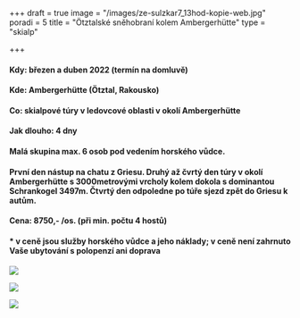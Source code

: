 +++
draft = true
image = "/images/ze-sulzkar7_13hod-kopie-web.jpg"
poradi = 5
title = "Ötztalské sněhobraní kolem Ambergerhütte"
type = "skialp"

+++
#### **Kdy:** březen a duben 2022 (termín na domluvě)

#### **Kde:** Ambergerhütte (Ötztal, Rakousko)

#### **Co:** skialpové túry v ledovcové oblasti v okolí Ambergerhütte

#### **Jak dlouho:** 4 dny

#### Malá skupina max. 6 osob pod vedením horského vůdce.

#### První den nástup na chatu z Griesu. Druhý až čvrtý den túry v okolí Ambergerhütte s 3000metrovými vrcholy kolem dokola s dominantou Schrankogel 3497m. Čtvrtý den odpoledne po túře sjezd zpět do Griesu k autům.

#### **Cena:** 8750,- /os. (při min. počtu 4 hostů)

#### * v ceně jsou služby horského vůdce a jeho náklady; v ceně není zahrnuto Vaše ubytování s polopenzí ani doprava

#### 

![](/images/z-mutterberg-seespitz-kopie-web.jpg)

![](/images/z-bockkoglferner2-kopie-web.jpg)

![](/images/ze-sulzkar3_11hod-kopie-web.jpg)